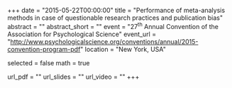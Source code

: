 +++
date = "2015-05-22T00:00:00"
title = "Performance of meta-analysis methods in case of questionable research practices and publication bias"
abstract = ""
abstract_short = ""
event = "27<sup>th</sup> Annual Convention of the Association for Psychological Science"
event_url = "http://www.psychologicalscience.org/conventions/annual/2015-convention-program-pdf"
location = "New York, USA"

selected = false
math = true

url_pdf = ""
url_slides = ""
url_video = ""
+++